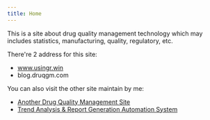 ```yaml
---
title: Home
---
```


This is a site about drug quality management technology which may includes statistics, manufacturing, quality, regulatory, etc.

There're 2 address for this site:

 - www.usingr.win
 - blog.druqgm.com

You can also visit the other site maintain by me:

 - [Another Drug Quality Management Site](http://www.drugqm.com)
 - [Trend Analysis & Report Generation Automation System](http://jonie.shinyapps.io/utility)